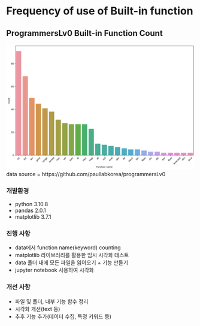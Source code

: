 # Frequency of use of Built-in function

## ProgrammersLv0 Built-in Function Count

<img src="https://raw.githubusercontent.com/AMinSC/frequency_of_use_of_built-in_function/main/output_1.png">
data source = https://github.com/paullabkorea/programmersLv0

### 개발환경
- python 3.10.8
- pandas 2.0.1
- matplotlib 3.7.1

### 진행 사항
- data에서 function name(keyword) counting
- matplotlib 라이브러리를 활용한 임시 시각화 테스트
- data 폴더 내에 모든 파일을 읽어오기 + 기능 만들기
- jupyter notebook 사용하여 시각화

### 개선 사항
- 파일 및 폴더, 내부 기능 함수 정리
- 시각화 개선(text 등)
- 추후 기능 추가(데이터 수집, 특정 키워드 등)